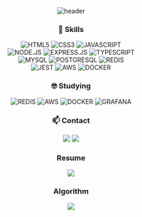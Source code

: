 <div align="center">
  
![header](https://capsule-render.vercel.app/api?type=venom&color=3178C6&height=200&section=header&text=Hi!%20I'm%20Haon&fontSize=50&fontColor=ffffff)

### 🚀 Skills

![HTML5](https://img.shields.io/badge/HTML5-E34F26?style=for-the-badge&logo=html5&logoColor=white)
![CSS3](https://img.shields.io/badge/CSS3-1572B6?style=for-the-badge&logo=css3&logoColor=white)
![JAVASCRIPT](https://img.shields.io/badge/JavaScript-F7DF1E?style=for-the-badge&logo=JavaScript&logoColor=white) <br>
![NODE.JS](https://img.shields.io/badge/Node.js-43853D?style=for-the-badge&logo=node.js&logoColor=white)
![EXPRESS.JS](https://img.shields.io/badge/Express.js-404D59?style=for-the-badge)
![TYPESCRIPT](https://img.shields.io/badge/TypeScript-007ACC?style=for-the-badge&logo=typescript&logoColor=white) <br>
![MYSQL](https://img.shields.io/badge/MySQL-00000F?style=for-the-badge&logo=mysql&logoColor=white)
![POSTGRESQL](https://img.shields.io/badge/PostgreSQL-316192?style=for-the-badge&logo=postgresql&logoColor=white)
![REDIS](https://img.shields.io/badge/redis-%23DD0031.svg?&style=for-the-badge&logo=redis&logoColor=white) <br>
![JEST](https://img.shields.io/badge/Jest-323330?style=for-the-badge&logo=Jest&logoColor=white)
![AWS](https://img.shields.io/badge/Amazon_AWS-232F3E?style=for-the-badge&logo=amazon-aws&logoColor=white)
![DOCKER](https://img.shields.io/badge/docker-%230db7ed.svg?style=for-the-badge&logo=docker&logoColor=white)


### 🤓 Studying
![REDIS](https://img.shields.io/badge/redis-%23DD0031.svg?&style=for-the-badge&logo=redis&logoColor=white)
![AWS](https://img.shields.io/badge/Amazon_AWS-232F3E?style=for-the-badge&logo=amazon-aws&logoColor=white)
![DOCKER](https://img.shields.io/badge/docker-%230db7ed.svg?style=for-the-badge&logo=docker&logoColor=white)
![GRAFANA](https://img.shields.io/badge/grafana-F46800.svg?style=for-the-badge&logo=grafana&logoColor=white)

### 📫 Contact
  <a href="https://velog.io/@onding/posts"><img src="https://img.shields.io/badge/Velog-1EBC8F?style=for-the-badge&logo=velog&logoColor=white"/></a>
  <a href="intor48@gmail.com"><img src="https://img.shields.io/badge/intor48@gmail.com-D14836?style=for-the-badge&logo=gmail&logoColor=white"/></a>
  
### Resume
  <a href="https://separate-tuesday-6d2.notion.site/14438c6b9a3542439ddd98175dcd82e6"><img src="https://img.shields.io/badge/notion-00148C?style=for-the-badge&logo=notion&logoColor=white"/></a>

  

### Algorithm
<a href="https://github.com/HA0N1/AlgorithmCodeKata"><img src="https://img.shields.io/badge/repository-222222?style=for-the-badge&logo=githubpages&logoColor=white"/></a>

</div>
